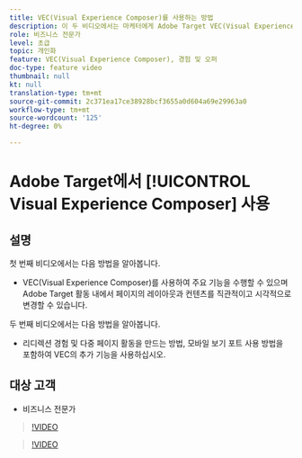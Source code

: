 ```yaml
---
title: VEC(Visual Experience Composer)를 사용하는 방법
description: 이 두 비디오에서는 마케터에게 Adobe Target VEC(Visual Experience Composer)를 소개합니다. VEC를 사용하여 활동을 만드는 방법을 알아보려면 이 비디오를 보십시오.
role: 비즈니스 전문가
level: 초급
topic: 개인화
feature: VEC(Visual Experience Composer), 경험 및 오퍼
doc-type: feature video
thumbnail: null
kt: null
translation-type: tm+mt
source-git-commit: 2c371ea17ce38928bcf3655a0d604a69e29963a0
workflow-type: tm+mt
source-wordcount: '125'
ht-degree: 0%

---
```



# Adobe Target에서 [!UICONTROL Visual Experience Composer] 사용

## 설명

첫 번째 비디오에서는 다음 방법을 알아봅니다.

* VEC(Visual Experience Composer)를 사용하여 주요 기능을 수행할 수 있으며 Adobe Target 활동 내에서 페이지의 레이아웃과 컨텐츠를 직관적이고 시각적으로 변경할 수 있습니다.

두 번째 비디오에서는 다음 방법을 알아봅니다.

* 리디렉션 경험 및 다중 페이지 활동을 만드는 방법, 모바일 보기 포트 사용 방법을 포함하여 VEC의 추가 기능을 사용하십시오.

## 대상 고객

* 비즈니스 전문가

>[!VIDEO](https://video.tv.adobe.com/v/17399/?quality=12)

>[!VIDEO](https://video.tv.adobe.com/v/17401/?quality=12)
